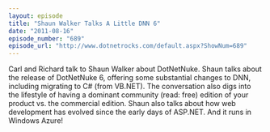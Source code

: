 ```yaml
---
layout: episode
title: "Shaun Walker Talks A Little DNN 6"
date: "2011-08-16"
episode_number: "689"
episode_url: "http://www.dotnetrocks.com/default.aspx?ShowNum=689"
---
```


Carl and Richard talk to Shaun Walker about DotNetNuke. Shaun talks about the release of DotNetNuke 6, offering some substantial changes to DNN, including migrating to C# (from VB.NET). The conversation also digs into the lifestyle of having a dominant community (read: free) edition of your product vs. the commercial edition. Shaun also talks about how web development has evolved since the early days of ASP.NET. And it runs in Windows Azure!
